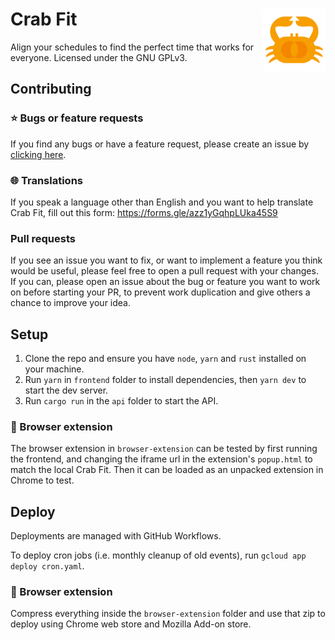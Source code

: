 # Crab Fit <img width="100" align="right" src="frontend/src/res/logo.svg" alt="avatar">

Align your schedules to find the perfect time that works for everyone.
Licensed under the GNU GPLv3.

## Contributing

### ⭐️ Bugs or feature requests

If you find any bugs or have a feature request, please create an issue by <a href="https://github.com/GRA0007/crab.fit/issues/new/choose">clicking here</a>.

### 🌐 Translations

If you speak a language other than English and you want to help translate Crab Fit, fill out this form: https://forms.gle/azz1yGqhpLUka45S9

### Pull requests

If you see an issue you want to fix, or want to implement a feature you think would be useful, please feel free to open a pull request with your changes. If you can, please open an issue about the bug or feature you want to work on before starting your PR, to prevent work duplication and give others a chance to improve your idea.

## Setup

1. Clone the repo and ensure you have `node`, `yarn` and `rust` installed on your machine.
2. Run `yarn` in `frontend` folder to install dependencies, then `yarn dev` to start the dev server.
3. Run `cargo run` in the `api` folder to start the API.

### 🔌 Browser extension

The browser extension in `browser-extension` can be tested by first running the frontend, and changing the iframe url in the extension's `popup.html` to match the local Crab Fit. Then it can be loaded as an unpacked extension in Chrome to test.

## Deploy

Deployments are managed with GitHub Workflows.

To deploy cron jobs (i.e. monthly cleanup of old events), run `gcloud app deploy cron.yaml`.

### 🔌 Browser extension

Compress everything inside the `browser-extension` folder and use that zip to deploy using Chrome web store and Mozilla Add-on store.
